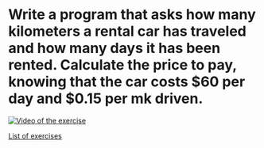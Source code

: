 # Write a program that asks how many kilometers a rental car has traveled and how many days it has been rented. Calculate the price to pay, knowing that the car costs $60 per day and $0.15 per mk driven.

[![Video of the exercise](https://img.youtube.com/vi/I4NYUeetLAc/maxresdefault.jpg)](https://youtu.be/I4NYUeetLAc)

[List of exercises](..)
